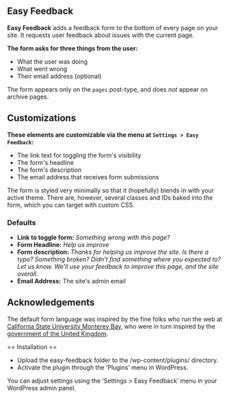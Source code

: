 ## Easy Feedback
**Easy Feedback** adds a feedback form to the bottom of every page on your site. It requests user feedback about issues with the current page.

**The form asks for three things from the user:**

- What the user was doing
- What went wrong
- Their email address (optional)

The form appears only on the `pages` post-type, and does _not_ appear on archive pages.

## Customizations

**These elements are customizable via the menu at `Settings > Easy Feedback`:**

- The link text for toggling the form's visibility
- The form's headline
- The form's description
- The email address that receives form submissions

The form is styled very minimally so that it (hopefully) blends in with your active theme. There are, however, several classes and IDs baked into the form, which you can target with custom CSS.

### Defaults

- **Link to toggle form:** _Something wrong with this page?_
- **Form Headline:** _Help us improve_
- **Form description:** _Thanks for helping us improve the site. Is there a typo? Something broken? Didn't find something where you expected to? Let us know. We'll use your feedback to improve this page, and the site overall._
- **Email Address:** The site's admin email

## Acknowledgements

The default form language was inspired by the fine folks who run the web at [California State University Monterey Bay](http://csumb.edu), who were in turn inspired by the [government of the United Kingdom](http://gov.uk).

== Installation ==
- Upload the easy-feedback folder to the /wp-content/plugins/ directory.
- Activate the plugin through the ‘Plugins’ menu in WordPress.

You can adjust settings using the ‘Settings > Easy Feedback’ menu in your WordPress admin panel.
